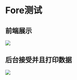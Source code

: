 # Fore测试

## 前端展示
![](https://img2018.cnblogs.com/blog/720033/201901/720033-20190107130327958-1388198333.png)


## 后台接受并且打印数据 
![](https://img2018.cnblogs.com/blog/720033/201901/720033-20190107130354136-252645652.png)
